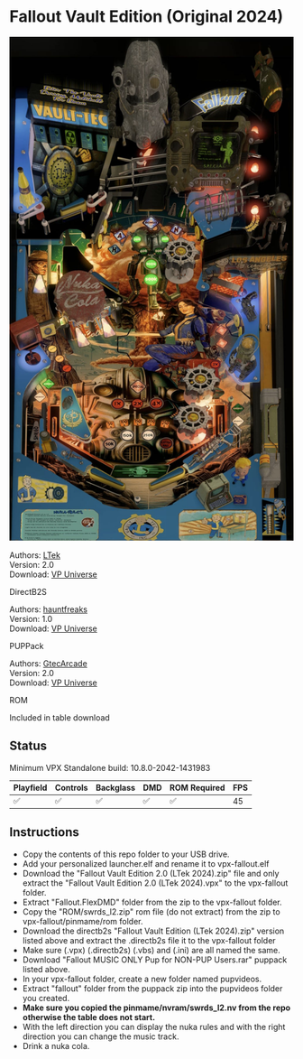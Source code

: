 # Fallout Vault Edition (Original 2024)


![Table Preview](../../images/vpx-fallout-preview.jpg)

Authors: [LTek](https://vpuniverse.com/profile/67685-ltek/)  
Version: 2.0  
Download: [VP Universe](https://vpuniverse.com/files/file/21709-fallout-vault-edition-20-ltek-2024/)

DirectB2S

Authors: [hauntfreaks](https://vpuniverse.com/profile/5216-hauntfreaks/)  
Version: 1.0  
Download: [VP Universe](https://vpuniverse.com/files/file/21710-fallout-vault-edition-ltek-2024-b2s-full-dmd/)

PUPPack

Authors: [GtecArcade](https://vpuniverse.com/profile/57286-gtecarcade/)  
Version: 2.0  
Download: [VP Universe](https://vpuniverse.com/files/file/20245-fallout-pup-pack-vault-edition/)

ROM

Included in table download

## Status 

Minimum VPX Standalone build: 10.8.0-2042-1431983

| Playfield | Controls | Backglass | DMD | ROM Required | FPS | 
|-----------|----------|-----------|-----|--------------|-----|
| :white_check_mark: | :white_check_mark: | :white_check_mark: | :white_check_mark: | :white_check_mark: | 45 |

## Instructions

- Copy the contents of this repo folder to your USB drive.
- Add your personalized launcher.elf and rename it to vpx-fallout.elf
- Download the "Fallout Vault Edition 2.0 (LTek 2024).zip" file and only extract the "Fallout Vault Edition 2.0 (LTek 2024).vpx" to the vpx-fallout folder.
- Extract "Fallout.FlexDMD" folder from the zip to the vpx-fallout folder.
- Copy the "ROM/swrds_l2.zip" rom file (do not extract) from the zip to vpx-fallout/pinmame/rom folder.
- Download the directb2s "Fallout Vault Edition (LTek 2024).zip" version listed above and extract the .directb2s file it to the vpx-fallout folder
- Make sure (.vpx) (.directb2s) (.vbs) and (.ini) are all named the same.
- Download "Fallout MUSIC ONLY Pup for NON-PUP Users.rar" puppack listed above.
- In your vpx-fallout folder, create a new folder named pupvideos.
- Extract "fallout" folder from the puppack zip into the pupvideos folder you created.
- __Make sure you copied the pinmame/nvram/swrds_l2.nv from the repo otherwise the table does not start.__
- With the left direction you can display the nuka rules and with the right direction you can change the music track.
- Drink a nuka cola.
